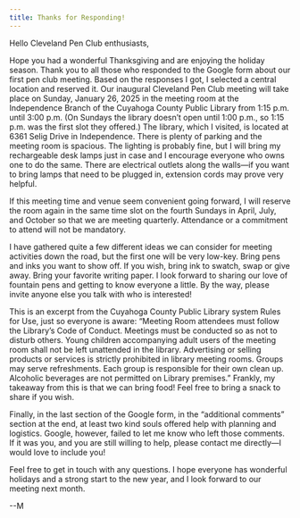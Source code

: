 ```yaml
---
title: Thanks for Responding!
---
```


Hello Cleveland Pen Club enthusiasts,

Hope you had a wonderful Thanksgiving and are enjoying the holiday season.
Thank you to all those who responded to the Google form about our first pen club meeting.
Based on the responses I got, I selected a central location and reserved it.
Our inaugural Cleveland Pen Club meeting will take place on Sunday, January 26, 2025 in the meeting room at the Independence Branch of the Cuyahoga County Public Library from 1:15 p.m. until 3:00 p.m.  (On Sundays the library doesn’t open until 1:00 p.m., so 1:15 p.m. 
was the first slot they offered.) The library, which I visited, is located at 6361 Selig Drive in Independence.
There is plenty of parking and the meeting room is spacious.
The lighting is probably fine, but I will bring my rechargeable desk lamps just in case and I encourage everyone who owns one to do the same.
There are electrical outlets along the walls—if you want to bring lamps that need to be plugged in, extension cords may prove very helpful.

If this meeting time and venue seem convenient going forward, I will reserve the room again in the same time slot on the fourth Sundays in April, July, and October so that we are meeting quarterly.
Attendance or a commitment to attend will not be mandatory.

I have gathered quite a few different ideas we can consider for meeting activities down the road, but the first one will be very low-key.
Bring pens and inks you want to show off.
If you wish, bring ink to swatch, swap or give away.
Bring your favorite writing paper.
I look forward to sharing our love of fountain pens and getting to know everyone a little.
By the way, please invite anyone else you talk with who is interested!

This is an excerpt from the Cuyahoga County Public Library system Rules for Use, just so everyone is aware: “Meeting Room attendees must follow the Library’s Code of Conduct.
Meetings must be conducted so as not to disturb others.
Young children accompanying adult users of the meeting room shall not be left unattended in the library.
Advertising or selling products or services is strictly prohibited in library meeting rooms.
Groups may serve refreshments.
Each group is responsible for their own clean up.
Alcoholic beverages are not permitted on Library premises.” Frankly, my takeaway from this is that we can bring food!
Feel free to bring a snack to share if you wish.

Finally, in the last section of the Google form, in the “additional comments” section at the end, at least two kind souls offered help with planning and logistics.
Google, however, failed to let me know who left those comments.
If it was you, and you are still willing to help, please contact me directly—I would love to include you!

Feel free to get in touch with any questions.
I hope everyone has wonderful holidays and a strong start to the new year, and I look forward to our meeting next month.

--M
